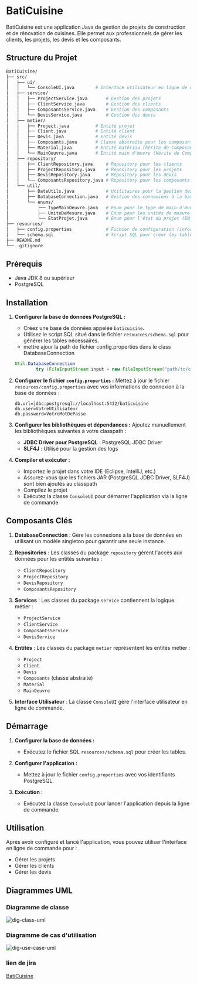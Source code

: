 # BatiCuisine

BatiCuisine est une application Java de gestion de projets de construction et de rénovation de cuisines. Elle permet aux professionnels de gérer les clients, les projets, les devis et les composants.

## Structure du Projet

```bash
BatiCuisine/
├── src/
│   ├── ui/
│   │   └── ConsoleUI.java        # Interface utilisateur en ligne de commande
│   ├── service/
│   │   ├── ProjectService.java       # Gestion des projets
│   │   ├── ClientService.java        # Gestion des clients
│   │   ├── ComposantsService.java    # Gestion des composants
│   │   └── DevisService.java         # Gestion des devis
│   ├── metier/
│   │   ├── Project.java          # Entité projet
│   │   ├── Client.java           # Entité client
│   │   ├── Devis.java            # Entité devis
│   │   ├── Composants.java       # Classe abstraite pour les composants
│   │   ├── Material.java         # Entité matériau (hérite de Composants)
│   │   └── MainOeuvre.java       # Entité main d'œuvre (hérite de Composants)
│   ├── repository/
│   │   ├── ClientRepository.java     # Repository pour les clients
│   │   ├── ProjectRepository.java    # Repository pour les projets
│   │   ├── DevisRepository.java      # Repository pour les devis
│   │   └── ComposantsRepository.java # Repository pour les composants
│   └── util/
│       ├── DateUtils.java            # Utilitaires pour la gestion des dates
│       ├── DatabaseConnection.java   # Gestion des connexions à la base de données
│       └── enums/
│           ├── TypeMainOeuvre.java   # Enum pour le type de main-d'œuvre (basique, spécialisée)
│           ├── UniteDeMesure.java    # Enum pour les unités de mesure (m2, m3, m, etc.)
│           └── EtatProjet.java       # Enum pour l'état du projet (EN_COURS, TERMINE, ANNULE)
├── resources/
│   ├── config.properties             # Fichier de configuration (informations DB)
│   └── schema.sql                    # Script SQL pour créer les tables
├── README.md
└── .gitignore
```

## Prérequis

- Java JDK 8 ou supérieur
- PostgreSQL

## Installation

1. **Configurer la base de données PostgreSQL :**
   - Créez une base de données appelée `baticuisine`.
   - Utilisez le script SQL situé dans le fichier `resources/schema.sql` pour générer les tables nécessaires.
   - mettre ajour la path de fichier config.properties dans le class DatabaseConnection
   ```Java
   Util.DatabaseConnection
           try (FileInputStream input = new FileInputStream("path/to/config.properties")) 

   ```

2. **Configurer le fichier `config.properties` :**
   Mettez à jour le fichier `resources/config.properties` avec vos informations de connexion à la base de données :

   ```properties
   db.url=jdbc:postgresql://localhost:5432/baticuisine
   db.user=VotreUtilisateur
   db.password=VotreMotDePasse
   ````
  

3. **Configurer les bibliothèques et dépendances :**
   Ajoutez manuellement les bibliothèques suivantes à votre classpath :
   * **JDBC Driver pour PostgreSQL** : PostgreSQL JDBC Driver
   * **SLF4J** : Utilisé pour la gestion des logs

4. **Compiler et exécuter :**
   * Importez le projet dans votre IDE (Eclipse, IntelliJ, etc.)
   * Assurez-vous que les fichiers JAR (PostgreSQL JDBC Driver, SLF4J) sont bien ajoutés au classpath
   * Compilez le projet
   * Exécutez la classe `ConsoleUI` pour démarrer l'application via la ligne de commande

## Composants Clés

1. **DatabaseConnection** : Gère les connexions à la base de données en utilisant un modèle singleton pour garantir une seule instance.

2. **Repositories** : Les classes du package `repository` gèrent l'accès aux données pour les entités suivantes :
   * `ClientRepository`
   * `ProjectRepository`
   * `DevisRepository`
   * `ComposantsRepository`

3. **Services** : Les classes du package `service` contiennent la logique métier :
   * `ProjectService`
   * `ClientService`
   * `ComposantsService`
   * `DevisService`

4. **Entités** : Les classes du package `metier` représentent les entités métier :
   * `Project`
   * `Client`
   * `Devis`
   * `Composants` (classe abstraite)
   * `Material`
   * `MainOeuvre`

5. **Interface Utilisateur** : La classe `ConsoleUI` gère l'interface utilisateur en ligne de commande.

## Démarrage

1. **Configurer la base de données :**
   * Exécutez le fichier SQL `resources/schema.sql` pour créer les tables.

2. **Configurer l'application :**
   * Mettez à jour le fichier `config.properties` avec vos identifiants PostgreSQL.

3. **Exécution :**
   * Exécutez la classe `ConsoleUI` pour lancer l'application depuis la ligne de commande.

## Utilisation

Après avoir configuré et lancé l'application, vous pouvez utiliser l'interface en ligne de commande pour :
* Gérer les projets
* Gérer les clients
* Gérer les devis

## Diagrammes UML
### Diagramme de classe
![dig-class-uml](https://github.com/JavaAura/Mokhlis_Belhaj_S1_B3_Bati-Cuisine/raw/main/BatiCuisine/Resources/dig-class-uml.png)

### Diagramme de cas d'utilisation
![dig-use-case-uml](https://github.com/JavaAura/Mokhlis_Belhaj_S1_B3_Bati-Cuisine/raw/main/BatiCuisine/Resources/dig-use-case-uml.png)

### lien de jira 
[BatiCuisine](https://belhajmokhlis.atlassian.net/jira/software/projects/BT/boards/35)



